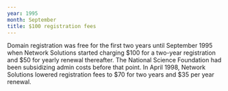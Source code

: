 ```yaml
---
year: 1995
month: September
title: $100 registration fees
---
```


Domain registration was free for the first two years until September 1995 when Network Solutions started charging $100 for a two-year registration and $50 for yearly renewal thereafter. The National Science Foundation had been subsidizing admin costs before that point. In April 1998, Network Solutions lowered registration fees to $70 for two years and $35 per year renewal.
